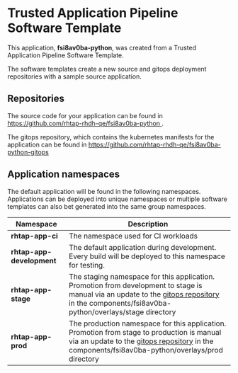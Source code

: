 # Trusted Application Pipeline Software Template

This application, **fsi8av0ba-python**, was created from a Trusted Application Pipeline Software Template.

The software templates create a new source and gitops deployment repositories with a sample source application. 

## Repositories

The source code for your application can be found in [https://github.com/rhtap-rhdh-qe/fsi8av0ba-python ](https://github.com/rhtap-rhdh-qe/fsi8av0ba-python ).
 
The gitops repository, which contains the kubernetes manifests for the application can be found in 
[https://github.com/rhtap-rhdh-qe/fsi8av0ba-python-gitops ](https://github.com/rhtap-rhdh-qe/fsi8av0ba-python-gitops ) 

## Application namespaces 

The default application will be found in the following namespaces. Applications can be deployed into unique namespaces or multiple software templates can also bet generated into the same group namespaces.  

|  Namespace   |  Description   |  
| -------- | -------- |
| **rhtap-app-ci** | The namespace used for CI workloads |
| **rhtap-app-development** | The default application during development. Every build will be deployed to this namespace for testing. |
| **rhtap-app-stage** | The staging namespace for this application. Promotion from development to stage is manual via an update to the [gitops repository](https://github.com/rhtap-rhdh-qe/fsi8av0ba-python-gitops ) in the components/fsi8av0ba-python/overlays/stage directory |
| **rhtap-app-prod** | The production namespace for this application. Promotion from stage to production is manual via an update to the [gitops repository](https://github.com/rhtap-rhdh-qe/fsi8av0ba-python-gitops ) in the components/fsi8av0ba-python/overlays/prod directory |